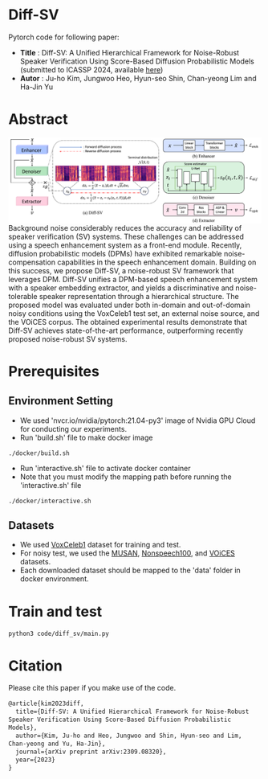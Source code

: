 # Diff-SV

Pytorch code for following paper:

* **Title** : Diff-SV: A Unified Hierarchical Framework for Noise-Robust Speaker Verification Using Score-Based Diffusion Probabilistic Models (submitted to ICASSP 2024, available [here](https://arxiv.org/abs/2309.08320)) 
* **Autor** : Ju-ho Kim, Jungwoo Heo, Hyun-seo Shin, Chan-yeong Lim and Ha-Jin Yu


# Abstract
<img align="middle" width="1800" src="https://github.com/wngh1187/Diff-SV/blob/main/fig1_6.png">
Background noise considerably reduces the accuracy and reliability of speaker verification (SV) systems. 
These challenges can be addressed using a speech enhancement system as a front-end module. 
Recently, diffusion probabilistic models (DPMs) have exhibited remarkable noise-compensation capabilities in the speech enhancement domain. 
Building on this success, we propose Diff-SV, a noise-robust SV framework that leverages DPM. 
Diff-SV unifies a DPM-based speech enhancement system with a speaker embedding extractor, and yields a discriminative and noise-tolerable speaker representation through a hierarchical structure. 
The proposed model was evaluated under both in-domain and out-of-domain noisy conditions using the VoxCeleb1 test set, an external noise source, and the VOiCES corpus. 
The obtained experimental results demonstrate that Diff-SV achieves state-of-the-art performance, outperforming recently proposed noise-robust SV systems. 

# Prerequisites

## Environment Setting
* We used 'nvcr.io/nvidia/pytorch:21.04-py3' image of Nvidia GPU Cloud for conducting our experiments. 
* Run 'build.sh' file to make docker image
```
./docker/build.sh
```

* Run 'interactive.sh' file to activate docker container
* Note that you must modify the mapping path before running the 'interactive.sh' file

```
./docker/interactive.sh
```

## Datasets
* We used [VoxCeleb1](https://www.robots.ox.ac.uk/~vgg/data/voxceleb/vox1.html) dataset for training and test. 
* For noisy test, we used the [MUSAN](https://www.openslr.org/17/), [Nonspeech100](http://web.cse.ohio-state.edu/pnl/corpus/HuNonspeech/HuCorpus.html), and [VOiCES](https://iqtlabs.github.io/voices/downloads/) datasets.
* Each downloaded dataset should be mapped to the 'data' folder in docker environment.

# Train and test
```
python3 code/diff_sv/main.py 
```


# Citation
Please cite this paper if you make use of the code. 
```
@article{kim2023diff,
  title={Diff-SV: A Unified Hierarchical Framework for Noise-Robust Speaker Verification Using Score-Based Diffusion Probabilistic Models},
  author={Kim, Ju-ho and Heo, Jungwoo and Shin, Hyun-seo and Lim, Chan-yeong and Yu, Ha-Jin},
  journal={arXiv preprint arXiv:2309.08320},
  year={2023}
}
```
